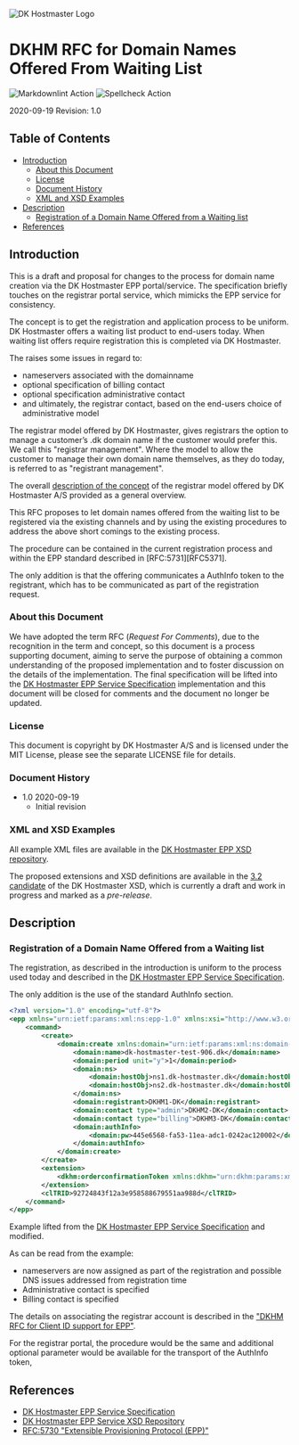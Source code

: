 ![DK Hostmaster Logo](https://www.dk-hostmaster.dk/sites/default/files/dk-logo_0.png)

# DKHM RFC for Domain Names Offered From Waiting List

![Markdownlint Action](https://github.com/DK-Hostmaster/DKHM-RFC-Waiting_list/workflows/Markdownlint%20Action/badge.svg)
![Spellcheck Action](https://github.com/DK-Hostmaster/DKHM-RFC-Waiting_list/workflows/Spellcheck%20Action/badge.svg)

2020-09-19
Revision: 1.0

## Table of Contents

<!-- MarkdownTOC bracket=round levels="1,2,3,4" indent="  " autolink="true" autoanchor="true" -->

- [Introduction](#introduction)
  - [About this Document](#about-this-document)
  - [License](#license)
  - [Document History](#document-history)
  - [XML and XSD Examples](#xml-and-xsd-examples)
- [Description](#description)
  - [Registration of a Domain Name Offered from a Waiting list](#registration_of_a_domain_name_offered_from_a_waiting_list)
- [References](#references)

<!-- /MarkdownTOC -->

<a id="introduction"></a>
## Introduction

This is a draft and proposal for changes to the process for domain name creation via the DK Hostmaster EPP portal/service. The specification briefly touches on the registrar portal service, which mimicks the EPP service for consistency.

The concept is to get the registration and application process to be uniform. DK Hostmaster offers a waiting list product to end-users today. When waiting list offers require registration this is completed via DK Hostmaster.

The raises some issues in regard to:

- nameservers associated with the domainname
- optional specification of billing contact
- optional specification administrative contact
- and ultimately, the registrar contact, based on the end-users choice of administrative model

The registrar model offered by DK Hostmaster, gives registrars the option to manage a customer’s .dk domain name if the customer would prefer this. We call this "registrar management". Where the model to allow the customer to manage their own domain name themselves, as they do today, is referred to as "registrant management".

The overall [description of the concept][CONCEPT] of the registrar model offered by DK Hostmaster A/S provided as a general overview.

This RFC proposes to let domain names offered from the waiting list to be registered via the existing channels and by using the existing procedures to address the above short comings to the existing process.

The procedure can be contained in the current registration process and within the EPP standard described in [RFC:5731][RFC5371].

The only addition is that the offering communicates a AuthInfo token to the registrant, which has to be communicated as part of the registration request.

<a id="about-this-document"></a>
### About this Document

We have adopted the term RFC (_Request For Comments_), due to the recognition in the term and concept, so this document is a process supporting document, aiming to serve the purpose of obtaining a common understanding of the proposed implementation and to foster discussion on the details of the implementation. The final specification will be lifted into the [DK Hostmaster EPP Service Specification][DKHMEPPSPEC] implementation and this document will be closed for comments and the document no longer be updated.

<a id="license"></a>
### License

This document is copyright by DK Hostmaster A/S and is licensed under the MIT License, please see the separate LICENSE file for details.

<a id="document-history"></a>
### Document History

- 1.0 2020-09-19
  - Initial revision

<a id="xml-and-xsd-examples"></a>
### XML and XSD Examples

All example XML files are available in the [DK Hostmaster EPP XSD repository][DKHMXSDSPEC].

The proposed extensions and XSD definitions are available in the  [3.2 candidate][DKHMXSD3.2] of the DK Hostmaster XSD, which is currently a draft and work in progress and marked as a  _pre-release_.

<a id="description"></a>
## Description

<a id="registration_of_a_domain_name_offered_from_a_waiting_list"></a>
### Registration of a Domain Name Offered from a Waiting list

The registration, as described in the introduction is uniform to the process used today and described in the [DK Hostmaster EPP Service Specification][DKHMEPPSPEC].

The only addition is the use of the standard AuthInfo section.

```xml
<?xml version="1.0" encoding="utf-8"?>
<epp xmlns="urn:ietf:params:xml:ns:epp-1.0" xmlns:xsi="http://www.w3.org/2001/XMLSchema-instance" xsi:schemaLocation="urn:ietf:params:xml:ns:epp-1.0 epp-1.0.xsd">
    <command>
        <create>
            <domain:create xmlns:domain="urn:ietf:params:xml:ns:domain-1.0" xsi:schemaLocation="urn:ietf:params:xml:ns:domain-1.0 domain-1.0.xsd">
                <domain:name>dk-hostmaster-test-906.dk</domain:name>
                <domain:period unit="y">1</domain:period>
                <domain:ns>
                    <domain:hostObj>ns1.dk-hostmaster.dk</domain:hostObj>
                    <domain:hostObj>ns2.dk-hostmaster.dk</domain:hostObj>
                </domain:ns>
                <domain:registrant>DKHM1-DK</domain:registrant>
                <domain:contact type="admin">DKHM2-DK</domain:contact>
                <domain:contact type="billing">DKHM3-DK</domain:contact>
                <domain:authInfo>
                    <domain:pw>445e6568-fa53-11ea-adc1-0242ac120002</domain:pw>
                </domain:authInfo>
            </domain:create>
        </create>
        <extension>
            <dkhm:orderconfirmationToken xmlns:dkhm="urn:dkhm:params:xml:ns:dkhm-3.0">testtoken</dkhm:orderconfirmationToken>
        </extension>
        <clTRID>92724843f12a3e958588679551aa988d</clTRID>
    </command>
</epp>
```

Example lifted from the [DK Hostmaster EPP Service Specification][DKHMEPPSPEC] and modified.

As can be read from the example:

- nameservers are now assigned as part of the registration and possible DNS issues addressed from registration time
- Administrative contact is specified
- Billing contact is specified

The details on associating the registrar account is described in the ["DKHM RFC for Client ID support for EPP"][DKHMRFCCLID].

For the registrar portal, the procedure would be the same and additional optional parameter would be available for the transport of the AuthInfo token,

<a id="references"></a>
## References

- [DK Hostmaster EPP Service Specification][DKHMEPPSPEC]
- [DK Hostmaster EPP Service XSD Repository][DKHMXSDSPEC]
- [RFC:5730 "Extensible Provisioning Protocol (EPP)"][RFC5730]

[RFC5730]: https://www.rfc-editor.org/rfc/rfc5730.html
[DKHMEPPSPEC]: https://github.com/DK-Hostmaster/epp-service-specification
[DKHMXSDSPEC]: https://github.com/DK-Hostmaster/epp-xsd-files
[DKHMXSD3.2]: https://github.com/DK-Hostmaster/epp-xsd-files/blob/master/dkhm-3.2.xsd
[DKHMRFCCLID]: https://github.com/DK-Hostmaster/DKHM-RFC-CLID
[CONCEPT]: https://www.dk-hostmaster.dk/en/new-basis-collaboration-between-registrars-and-dk-hostmaster
